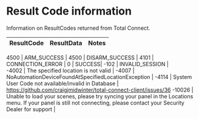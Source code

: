 # Result Code information

Information on ResultCodes returned from Total Connect.

ResultCode | ResultData | Notes
------------ | - | - 

4500 | ARM_SUCCESS |
4500 | DISARM_SUCCESS | 
4101 | CONNECTION_ERROR | 
0 | SUCCESS| 
-102 | INVALID_SESSION |  
-4002 | The specified location is not valid |
-4007 | NoAutomationDeviceFoundAtSpecifiedLocationException | 
-4114 | System User Code not available/invalid in Database | https://github.com/craigjmidwinter/total-connect-client/issues/36
-10026 | Unable to load your scenes, please try syncing your panel in the Locations menu.  If your panel is still not connecting, please contact your Security Dealer for support | 

